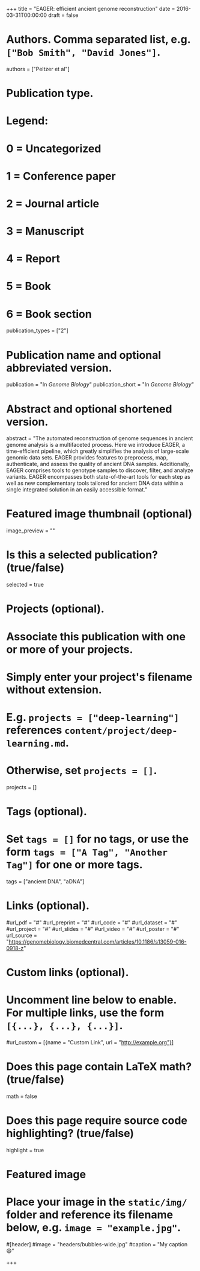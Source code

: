 +++
title = "EAGER: efficient ancient genome reconstruction"
date = 2016-03-31T00:00:00
draft = false

# Authors. Comma separated list, e.g. `["Bob Smith", "David Jones"]`.
authors = ["Peltzer et al"]

# Publication type.
# Legend:
# 0 = Uncategorized
# 1 = Conference paper
# 2 = Journal article
# 3 = Manuscript
# 4 = Report
# 5 = Book
# 6 = Book section
publication_types = ["2"]

# Publication name and optional abbreviated version.
publication = "In *Genome Biology*"
publication_short = "In *Genome Biology*"

# Abstract and optional shortened version.
abstract = "The automated reconstruction of genome sequences in ancient genome analysis is a multifaceted process. Here we introduce EAGER, a time-efficient pipeline, which greatly simplifies the analysis of large-scale genomic data sets. EAGER provides features to preprocess, map, authenticate, and assess the quality of ancient DNA samples. Additionally, EAGER comprises tools to genotype samples to discover, filter, and analyze variants. EAGER encompasses both state-of-the-art tools for each step as well as new complementary tools tailored for ancient DNA data within a single integrated solution in an easily accessible format."

# Featured image thumbnail (optional)
image_preview = ""

# Is this a selected publication? (true/false)
selected = true

# Projects (optional).
#   Associate this publication with one or more of your projects.
#   Simply enter your project's filename without extension.
#   E.g. `projects = ["deep-learning"]` references `content/project/deep-learning.md`.
#   Otherwise, set `projects = []`.
projects = []

# Tags (optional).
#   Set `tags = []` for no tags, or use the form `tags = ["A Tag", "Another Tag"]` for one or more tags.
tags = ["ancient DNA", "aDNA"]

# Links (optional).
#url_pdf = "#"
#url_preprint = "#"
#url_code = "#"
#url_dataset = "#"
#url_project = "#"
#url_slides = "#"
#url_video = "#"
#url_poster = "#"
url_source = "https://genomebiology.biomedcentral.com/articles/10.1186/s13059-016-0918-z"

# Custom links (optional).
#   Uncomment line below to enable. For multiple links, use the form `[{...}, {...}, {...}]`.
#url_custom = [{name = "Custom Link", url = "http://example.org"}]

# Does this page contain LaTeX math? (true/false)
math = false

# Does this page require source code highlighting? (true/false)
highlight = true

# Featured image
# Place your image in the `static/img/` folder and reference its filename below, e.g. `image = "example.jpg"`.
#[header]
#image = "headers/bubbles-wide.jpg"
#caption = "My caption :smile:"

+++
